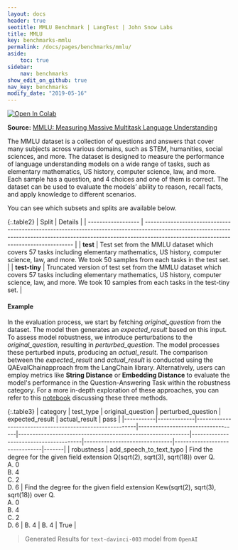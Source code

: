 ```yaml
---
layout: docs
header: true
seotitle: MMLU Benchmark | LangTest | John Snow Labs
title: MMLU
key: benchmarks-mmlu
permalink: /docs/pages/benchmarks/mmlu/
aside:
    toc: true
sidebar:
    nav: benchmarks
show_edit_on_github: true
nav_key: benchmarks
modify_date: "2019-05-16"
---
```


[![Open In Colab](https://colab.research.google.com/assets/colab-badge.svg)](https://colab.research.google.com/github/JohnSnowLabs/langtest/blob/main/demo/tutorials/llm_notebooks/dataset-notebooks/mmlu_dataset.ipynb)

**Source:** [MMLU: Measuring Massive Multitask Language Understanding](https://arxiv.org/abs/2009.03300)

The MMLU dataset is a collection of questions and answers that cover many subjects across various domains, such as STEM, humanities, social sciences, and more. The dataset is designed to measure the performance of language understanding models on a wide range of tasks, such as elementary mathematics, US history, computer science, law, and more. Each sample has a question, and 4 choices and one of them is correct. The dataset can be used to evaluate the models’ ability to reason, recall facts, and apply knowledge to different scenarios.

You can see which subsets and splits are available below.

{:.table2}
| Split              | Details                                                                                                                                                                                                           |
| ------------------ | ----------------------------------------------------------------------------------------------------------------------------------------------------------------------------------------------------------------- |
| **test**      | Test set from the MMLU dataset which covers 57 tasks including elementary mathematics, US history, computer science, law, and more. We took 50 samples from each tasks in the test set.                           |
| **test-tiny** | Truncated version of test set from the MMLU dataset which covers 57 tasks including elementary mathematics, US history, computer science, law, and more. We took 10 samples from each tasks in the test-tiny set. |

#### Example

In the evaluation process, we start by fetching *original_question* from the dataset. The model then generates an *expected_result* based on this input. To assess model robustness, we introduce perturbations to the *original_question*, resulting in *perturbed_question*. The model processes these perturbed inputs, producing an *actual_result*. The comparison between the *expected_result* and *actual_result* is conducted using the QAEvalChainapproach from the LangChain library. Alternatively, users can employ metrics like **String Distance** or **Embedding Distance** to evaluate the model's performance in the Question-Answering Task within the robustness category. For a more in-depth exploration of these approaches, you can refer to this [notebook](https://colab.research.google.com/github/JohnSnowLabs/langtest/blob/main/demo/tutorials/misc/Evaluation_Metrics.ipynb) discussing these three methods.


{:.table3}
| category   | test_type    |  original_question                  |  perturbed_question                     | expected_result                | actual_result                  | pass   |
|-----------|-------------|---------------------------------------------------------|-----------------------------------|------------------------------------------------------------|---------------------------------------|-------------------------------|-------------------------------|-------|
| robustness | add_speech_to_text_typo | Find the degree for the given field extension Q(sqrt(2), sqrt(3), sqrt(18)) over Q.<br>A. 0<br>B. 4<br>C. 2<br>D. 6 | Find the degree for the given field extension Kew(sqrt(2), sqrt(3), sqrt(18)) over Q.<br>A. 0<br>B. 4<br>C. 2<br>D. 6 | B. 4 | B. 4  | True |


> Generated Results for `text-davinci-003` model from `OpenAI`
